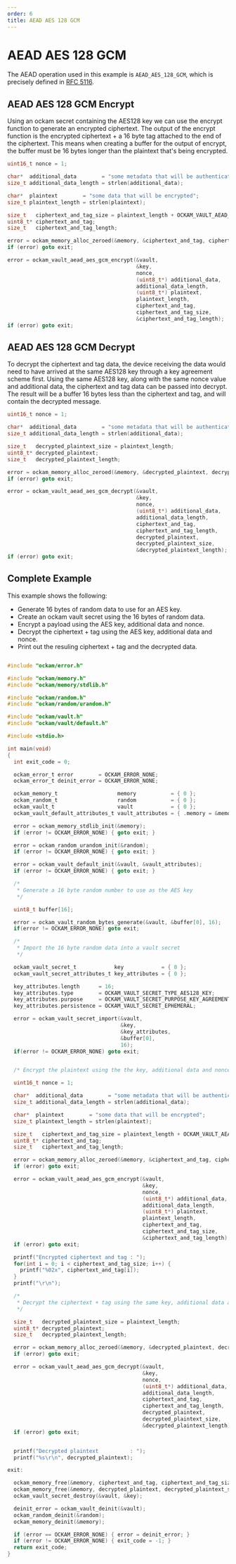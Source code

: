 ```yaml
---
order: 6
title: AEAD AES 128 GCM
---
```


# AEAD AES 128 GCM

The AEAD operation used in this example is `AEAD_AES_128_GCM`, which is
precisely defined in [RFC 5116](https://tools.ietf.org/html/rfc5116).

## AEAD AES 128 GCM Encrypt

Using an ockam secret containing the AES128 key we can use the encrypt
function to generate an encrypted ciphertext. The output of the encrypt function
is the encrypted ciphertext + a 16 byte tag attached to the end of the ciphertext.
This means when creating a buffer for the output of encrypt, the buffer must be
16 bytes longer than the plaintext that's being encrypted.

```c
uint16_t nonce = 1;

char*  additional_data        = "some metadata that will be authenticated but not encrypted";
size_t additional_data_length = strlen(additional_data);

char*  plaintext        = "some data that will be encrypted";
size_t plaintext_length = strlen(plaintext);

size_t   ciphertext_and_tag_size = plaintext_length + OCKAM_VAULT_AEAD_AES_GCM_TAG_LENGTH;
uint8_t* ciphertext_and_tag;
size_t   ciphertext_and_tag_length;

error = ockam_memory_alloc_zeroed(&memory, &ciphertext_and_tag, ciphertext_and_tag_size);
if (error) goto exit;

error = ockam_vault_aead_aes_gcm_encrypt(&vault,
                                         &key,
                                         nonce,
                                         (uint8_t*) additional_data,
                                         additional_data_length,
                                         (uint8_t*) plaintext,
                                         plaintext_length,
                                         ciphertext_and_tag,
                                         ciphertext_and_tag_size,
                                         &ciphertext_and_tag_length);
if (error) goto exit;
```

## AEAD AES 128 GCM Decrypt

To decrypt the ciphertext and tag data, the device receiving the data would need to have arrived
at the same AES128 key through a key agreement scheme first. Using the same AES128 key, along with
the same nonce value and additional data, the ciphertext and tag data can be passed into decrypt.
The result will be a buffer 16 bytes less than the ciphertext and tag, and will contain the decrypted
message.

```c
uint16_t nonce = 1;

char*  additional_data        = "some metadata that will be authenticated but not encrypted";
size_t additional_data_length = strlen(additional_data);

size_t   decrypted_plaintext_size = plaintext_length;
uint8_t* decrypted_plaintext;
size_t   decrypted_plaintext_length;

error = ockam_memory_alloc_zeroed(&memory, &decrypted_plaintext, decrypted_plaintext_size);
if (error) goto exit;

error = ockam_vault_aead_aes_gcm_decrypt(&vault,
                                         &key,
                                         nonce,
                                         (uint8_t*) additional_data,
                                         additional_data_length,
                                         ciphertext_and_tag,
                                         ciphertext_and_tag_length,
                                         decrypted_plaintext,
                                         decrypted_plaintext_size,
                                         &decrypted_plaintext_length);
if (error) goto exit;
```

## Complete Example

This example shows the following:
* Generate 16 bytes of random data to use for an AES key.
* Create an ockam vault secret using the 16 bytes of random data.
* Encrypt a payload using the AES key, additional data and nonce.
* Decrypt the ciphertext + tag using the AES key, additional data and nonce.
* Print out the resuling ciphertext + tag and the decrypted data.

```c

#include "ockam/error.h"

#include "ockam/memory.h"
#include "ockam/memory/stdlib.h"

#include "ockam/random.h"
#include "ockam/random/urandom.h"

#include "ockam/vault.h"
#include "ockam/vault/default.h"

#include <stdio.h>

int main(void)
{
  int exit_code = 0;

  ockam_error_t error        = OCKAM_ERROR_NONE;
  ockam_error_t deinit_error = OCKAM_ERROR_NONE;

  ockam_memory_t                   memory           = { 0 };
  ockam_random_t                   random           = { 0 };
  ockam_vault_t                    vault            = { 0 };
  ockam_vault_default_attributes_t vault_attributes = { .memory = &memory, .random = &random };

  error = ockam_memory_stdlib_init(&memory);
  if (error != OCKAM_ERROR_NONE) { goto exit; }

  error = ockam_random_urandom_init(&random);
  if (error != OCKAM_ERROR_NONE) { goto exit; }

  error = ockam_vault_default_init(&vault, &vault_attributes);
  if (error != OCKAM_ERROR_NONE) { goto exit; }

  /*
   * Generate a 16 byte random number to use as the AES key
   */

  uint8_t buffer[16];

  error = ockam_vault_random_bytes_generate(&vault, &buffer[0], 16);
  if(error != OCKAM_ERROR_NONE) goto exit;

  /*
   * Import the 16 byte random data into a vault secret
   */

  ockam_vault_secret_t            key            = { 0 };
  ockam_vault_secret_attributes_t key_attributes = { 0 };

  key_attributes.length      = 16;
  key_attributes.type        = OCKAM_VAULT_SECRET_TYPE_AES128_KEY;
  key_attributes.purpose     = OCKAM_VAULT_SECRET_PURPOSE_KEY_AGREEMENT;
  key_attributes.persistence = OCKAM_VAULT_SECRET_EPHEMERAL;

  error = ockam_vault_secret_import(&vault,
                                    &key,
                                    &key_attributes,
                                    &buffer[0],
                                    16);
  if(error != OCKAM_ERROR_NONE) goto exit;


  /* Encrypt the plaintext using the the key, additional data and nonce. */

  uint16_t nonce = 1;

  char*  additional_data        = "some metadata that will be authenticated but not encrypted";
  size_t additional_data_length = strlen(additional_data);

  char*  plaintext        = "some data that will be encrypted";
  size_t plaintext_length = strlen(plaintext);

  size_t   ciphertext_and_tag_size = plaintext_length + OCKAM_VAULT_AEAD_AES_GCM_TAG_LENGTH;
  uint8_t* ciphertext_and_tag;
  size_t   ciphertext_and_tag_length;

  error = ockam_memory_alloc_zeroed(&memory, &ciphertext_and_tag, ciphertext_and_tag_size);
  if (error) goto exit;

  error = ockam_vault_aead_aes_gcm_encrypt(&vault,
                                           &key,
                                           nonce,
                                           (uint8_t*) additional_data,
                                           additional_data_length,
                                           (uint8_t*) plaintext,
                                           plaintext_length,
                                           ciphertext_and_tag,
                                           ciphertext_and_tag_size,
                                           &ciphertext_and_tag_length);
  if (error) goto exit;

  printf("Encrypted ciphertext and tag : ");
  for(int i = 0; i < ciphertext_and_tag_size; i++) {
    printf("%02x", ciphertext_and_tag[i]);
  }
  printf("\r\n");

  /*
   * Decrypt the ciphertext + tag using the same key, additional data and nonce.
   */

  size_t   decrypted_plaintext_size = plaintext_length;
  uint8_t* decrypted_plaintext;
  size_t   decrypted_plaintext_length;

  error = ockam_memory_alloc_zeroed(&memory, &decrypted_plaintext, decrypted_plaintext_size);
  if (error) goto exit;

  error = ockam_vault_aead_aes_gcm_decrypt(&vault,
                                           &key,
                                           nonce,
                                           (uint8_t*) additional_data,
                                           additional_data_length,
                                           ciphertext_and_tag,
                                           ciphertext_and_tag_length,
                                           decrypted_plaintext,
                                           decrypted_plaintext_size,
                                           &decrypted_plaintext_length);
  if (error) goto exit;


  printf("Decrypted plaintext          : ");
  printf("%s\r\n", decrypted_plaintext);

exit:

  ockam_memory_free(&memory, ciphertext_and_tag, ciphertext_and_tag_size);
  ockam_memory_free(&memory, decrypted_plaintext, decrypted_plaintext_size);
  ockam_vault_secret_destroy(&vault, &key);

  deinit_error = ockam_vault_deinit(&vault);
  ockam_random_deinit(&random);
  ockam_memory_deinit(&memory);

  if (error == OCKAM_ERROR_NONE) { error = deinit_error; }
  if (error != OCKAM_ERROR_NONE) { exit_code = -1; }
  return exit_code;
}
```

